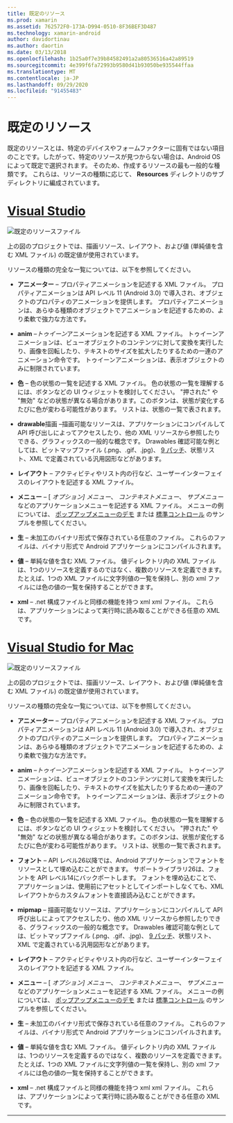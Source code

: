 ```yaml
---
title: 既定のリソース
ms.prod: xamarin
ms.assetid: 762572F0-173A-D994-0510-8F36BEF3D487
ms.technology: xamarin-android
author: davidortinau
ms.author: daortin
ms.date: 03/13/2018
ms.openlocfilehash: 1b25a0f7e39b84582491a2a80536516a42a89519
ms.sourcegitcommit: 4e399f6fa72993b9580d41b93050be935544ffaa
ms.translationtype: MT
ms.contentlocale: ja-JP
ms.lasthandoff: 09/29/2020
ms.locfileid: "91455483"
---
```

# <a name="default-resources"></a>既定のリソース

既定のリソースとは、特定のデバイスやフォームファクターに固有ではない項目のことです。したがって、特定のリソースが見つからない場合は、Android OS によって既定で選択されます。 そのため、作成するリソースの最も一般的な種類です。 これらは、リソースの種類に応じて、 **Resources** ディレクトリのサブディレクトリに編成されています。

# <a name="visual-studio"></a>[Visual Studio](#tab/windows)

![既定のリソースファイル](default-resources-images/01-resource-files-vs.png)

上の図のプロジェクトでは、描画リソース、レイアウト、および値 (単純値を含む XML ファイル) の既定値が使用されています。

リソースの種類の完全な一覧については、以下を参照してください。

- **アニメーター** &ndash; プロパティアニメーションを記述する XML ファイル。
   プロパティアニメーションは API レベル 11 (Android 3.0) で導入され、オブジェクトのプロパティのアニメーションを提供します。 プロパティアニメーションは、あらゆる種類のオブジェクトでアニメーションを記述するための、より柔軟で強力な方法です。

- **anim** &ndash;*トゥイーン*アニメーションを記述する XML ファイル。 トゥイーンアニメーションは、ビューオブジェクトのコンテンツに対して変換を実行したり、画像を回転したり、テキストのサイズを拡大したりするための一連のアニメーション命令です。 トゥイーンアニメーションは、表示オブジェクトのみに制限されています。

- **色** &ndash; 色の状態の一覧を記述する XML ファイル。 色の状態の一覧を理解するには、ボタンなどの UI ウィジェットを検討してください。
   "押された" や "無効" などの状態が異なる場合があります。このボタンは、状態が変化するたびに色が変わる可能性があります。 リストは、状態の一覧で表されます。

- **drawable**描画 &ndash;描画可能なリソースは、アプリケーションにコンパイルして API 呼び出しによってアクセスしたり、他の XML リソースから参照したりできる、グラフィックスの一般的な概念です。
   Drawables 確認可能な例としては、ビットマップファイル (.png、.gif、.jpg)、 [9 パッチ](https://developer.android.com/guide/topics/graphics/2d-graphics.html#nine-patch)、状態リスト、XML で定義されている汎用図形などがあります。

- **レイアウト** &ndash; アクティビティやリスト内の行など、ユーザーインターフェイスのレイアウトを記述する XML ファイル。

- **メニュー** &ndash; [ *オプション] メニュー*、 *コンテキストメニュー*、 *サブメニュー*などのアプリケーションメニューを記述する XML ファイル。 メニューの例については、 [ポップアップメニューのデモ](/samples/xamarin/monodroid-samples/popupmenudemo) または [標準コントロール](/samples/xamarin/mobile-samples/standardcontrols/) のサンプルを参照してください。

- **生** &ndash; 未加工のバイナリ形式で保存されている任意のファイル。 これらのファイルは、バイナリ形式で Android アプリケーションにコンパイルされます。

- **値** &ndash; 単純な値を含む XML ファイル。 値ディレクトリ内の XML ファイルは、1つのリソースを定義するのではなく、複数のリソースを定義できます。 たとえば、1つの XML ファイルに文字列値の一覧を保持し、別の xml ファイルには色の値の一覧を保持することができます。

- **xml** &ndash; .net 構成ファイルと同様の機能を持つ xml xml ファイル。 これらは、アプリケーションによって実行時に読み取ることができる任意の XML です。

# <a name="visual-studio-for-mac"></a>[Visual Studio for Mac](#tab/macos)

![既定のリソースファイル](default-resources-images/01-resource-files-xs.png)

上の図のプロジェクトでは、描画リソース、レイアウト、および値 (単純値を含む XML ファイル) の既定値が使用されています。

リソースの種類の完全な一覧については、以下を参照してください。

- **アニメーター** &ndash; プロパティアニメーションを記述する XML ファイル。
   プロパティアニメーションは API レベル 11 (Android 3.0) で導入され、オブジェクトのプロパティのアニメーションを提供します。 プロパティアニメーションは、あらゆる種類のオブジェクトでアニメーションを記述するための、より柔軟で強力な方法です。

- **anim** &ndash;*トゥイーン*アニメーションを記述する XML ファイル。 トゥイーンアニメーションは、ビューオブジェクトのコンテンツに対して変換を実行したり、画像を回転したり、テキストのサイズを拡大したりするための一連のアニメーション命令です。 トゥイーンアニメーションは、表示オブジェクトのみに制限されています。

- **色** &ndash; 色の状態の一覧を記述する XML ファイル。 色の状態の一覧を理解するには、ボタンなどの UI ウィジェットを検討してください。
   "押された" や "無効" などの状態が異なる場合があります。このボタンは、状態が変化するたびに色が変わる可能性があります。 リストは、状態の一覧で表されます。

- **フォント** &ndash; API レベル26以降では、Android アプリケーションでフォントをリソースとして埋め込むことができます。 サポートライブラリ26は、フォントを API レベル14にバックポートします。 フォントを埋め込むことで、アプリケーションは、使用前にアセットとしてインポートしなくても、XML レイアウトからカスタムフォントを直接読み込むことができます。

- **mipmap** &ndash; 描画可能なリソースは、アプリケーションにコンパイルして API 呼び出しによってアクセスしたり、他の XML リソースから参照したりできる、グラフィックスの一般的な概念です。
   Drawables 確認可能な例としては、ビットマップファイル (.png、.gif、.jpg)、 [9 パッチ](https://developer.android.com/guide/topics/graphics/2d-graphics.html#nine-patch)、状態リスト、XML で定義されている汎用図形などがあります。

- **レイアウト** &ndash; アクティビティやリスト内の行など、ユーザーインターフェイスのレイアウトを記述する XML ファイル。

- **メニュー** &ndash; [ *オプション] メニュー*、 *コンテキストメニュー*、 *サブメニュー*などのアプリケーションメニューを記述する XML ファイル。 メニューの例については、 [ポップアップメニューのデモ](/samples/xamarin/monodroid-samples/popupmenudemo) または [標準コントロール](/samples/xamarin/mobile-samples/standardcontrols/) のサンプルを参照してください。

- **生** &ndash; 未加工のバイナリ形式で保存されている任意のファイル。 これらのファイルは、バイナリ形式で Android アプリケーションにコンパイルされます。

- **値** &ndash; 単純な値を含む XML ファイル。 値ディレクトリ内の XML ファイルは、1つのリソースを定義するのではなく、複数のリソースを定義できます。 たとえば、1つの XML ファイルに文字列値の一覧を保持し、別の xml ファイルには色の値の一覧を保持することができます。

- **xml** &ndash; .net 構成ファイルと同様の機能を持つ xml xml ファイル。 これらは、アプリケーションによって実行時に読み取ることができる任意の XML です。

-----